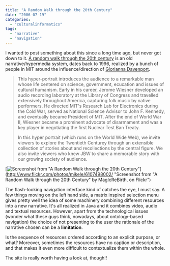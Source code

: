 ```yaml
---
title: "A Random Walk through the 20th Century"
date: "2006-07-19"
categories: 
  - "culturalinformatics"
tags: 
  - "narrative"
  - "navigation"
---
```


I wanted to post something about this since a long time ago, but never got down to it. [A random walk through the 20th century](http://ic.media.mit.edu/projects/JBW/JBWJava.html) is an old narrative/hypermedia system, dates back to 1996, realized by a bunch of people in MIT around the influence/direction of [Glorianna Davenport](http://ic.media.mit.edu/icSite/icpeople/GloriannaDavenport.html).

> This hyper-portrait introduces the audience to a remarkable man whose life centered on science, government, ecucation and issues of cultural humanism. Early in his career, Jerome Wiesner developed an audio recording laboratory at the Library of Congress and travelled extensively throughout America, capturing folk music by native performers. He directed MIT's Research Lab for Electronics during the Cold War, served as National Science Advisor to John F. Kennedy, and eventually became President of MIT. After the end of World War II, Wiesner became a prominent advocate of disarmament and was a key player in negotiating the first Nuclear Test Ban Treaty.
> 
> In this hyper portrait (which runs on the World Wide Web), we invite viewers to explore the Twentieth Centurey through an extensible collection of stories about and recollections by the central figure. We also invite viewers who knew JBW to share a memorable story with our growing society of audience.

[![Screenshot from "A Random Walk through the 20th Century"](/media/static/blog_img/6107498002_20032da737.jpg)](http://www.flickr.com/photos/mikele/6107498002/ "Screenshot from "A Random Walk through the 20th Century" by MagIcReBirth, on Flickr")

The flash-looking navigation interface kind of catches the eye, I must say. A few things moving on the left hand side, a matrix inspired selection menu gives pretty well the idea of some machinery combining different resources into a new narrative. It's all realized in Java and it combines video, audio and textual resources. However, apart from the technological issues (wonder what these guys think, nowadays, about ontology-based navigation) the choice of not presenting to the user the rationale of the narrative chosen can be a **limitation**.

Is the sequence of resources ordered according to an explicit purpose, or what? Moreover, sometimes the resources have no caption or description, and that makes it even more difficult to contextualize them within the whole.

The site is really worth having a look at, though!!
